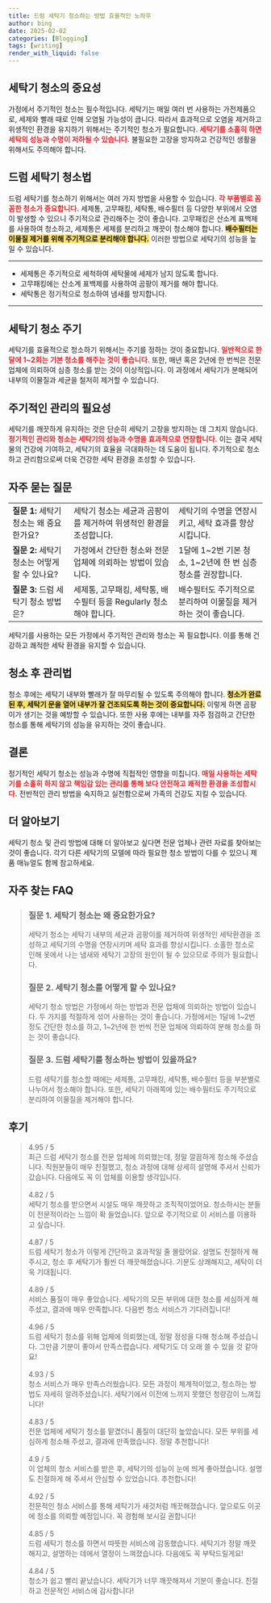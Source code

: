 ```yaml
---
title: 드럼 세탁기 청소하는 방법 효율적인 노하우
author: bing
date: 2025-02-02
categories: [Blogging]
tags: [writing]
render_with_liquid: false
---
```



<h2 id='세탁기 청소의 중요성'>세탁기 청소의 중요성</h2>

<p>가정에서 주기적인 청소는 필수적입니다. 세탁기는 매일 여러 번 사용하는 가전제품으로, 세제와 빨래 때로 인해 오염될 가능성이 큽니다. 따라서 효과적으로 오염을 제거하고 위생적인 환경을 유지하기 위해서는 주기적인 청소가 필요합니다. <b><span style="color: #ee2323;">세탁기를 소홀히 하면 세탁의 성능과 수명이 저하될 수 있습니다.</span></b> 불필요한 고장을 방지하고 건강적인 생활을 위해서도 주의해야 합니다.</p>

<h2 id='드럼 세탁기 청소법'>드럼 세탁기 청소법</h2>

<p>드럼 세탁기를 청소하기 위해서는 여러 가지 방법을 사용할 수 있습니다. <b><span style="color: #ee2323;">각 부품별로 꼼꼼한 청소가 중요합니다.</span></b> 세제통, 고무패킹, 세탁통, 배수필터 등 다양한 부위에서 오염이 발생할 수 있으니 주기적으로 관리해주는 것이 좋습니다. 고무패킹은 산소계 표백제를 사용하여 청소하고, 세제통은 세제를 분리하고 깨끗이 청소해야 합니다. <b><span style="background-color: #ffe066;">배수필터는 이물질 제거를 위해 주기적으로 분리해야 합니다.</span></b> 이러한 방법으로 세탁기의 성능을 높일 수 있습니다.</p>

<hr />

<ul>
    <li>세제통은 주기적으로 세척하여 세탁물에 세제가 남지 않도록 합니다.</li>
    <li>고무패킹에는 산소계 표백제를 사용하여 곰팡이 제거를 해야 합니다.</li>
    <li>세탁통은 정기적으로 청소하여 냄새를 방지합니다.</li>
</ul>

<hr />

<h2 id='세탁기 청소 주기'>세탁기 청소 주기</h2>

<p>세탁기를 효율적으로 청소하기 위해서는 주기를 정하는 것이 중요합니다. <b><span style="color: #ee2323;">일반적으로 한 달에 1~2회는 기본 청소를 해주는 것이 좋습니다.</span></b> 또한, 매년 혹은 2년에 한 번씩은 전문 업체에 의뢰하여 심층 청소를 받는 것이 이상적입니다. 이 과정에서 세탁기가 분해되어 내부의 이물질과 세균을 철저히 제거할 수 있습니다.</p>

<h2 id='주기적인 관리의 필요성'>주기적인 관리의 필요성</h2>

<p>세탁기를 깨끗하게 유지하는 것은 단순히 세탁기 고장을 방지하는 데 그치지 않습니다. <b><span style="color: #ee2323;">정기적인 관리와 청소는 세탁기의 성능과 수명을 효과적으로 연장합니다.</span></b> 이는 결국 세탁물의 건강에 기여하고, 세탁기의 효율을 극대화하는 데 도움이 됩니다. 주기적으로 청소하고 관리함으로써 더욱 건강한 세탁 환경을 조성할 수 있습니다.</p>

<h2 id='자주 묻는 질문'>자주 묻는 질문</h2>

<table>
    <tr>
        <td><b>질문 1:</b> 세탁기 청소는 왜 중요한가요?</td>
        <td>세탁기 청소는 세균과 곰팡이를 제거하여 위생적인 환경을 조성합니다.</td>
        <td>세탁기의 수명을 연장시키고, 세탁 효과를 향상시킵니다.</td>
    </tr>
    <tr>
        <td><b>질문 2:</b> 세탁기 청소는 어떻게 할 수 있나요?</td>
        <td>가정에서 간단한 청소와 전문 업체에 의뢰하는 방법이 있습니다.</td>
        <td>1달에 1~2번 기본 청소, 1~2년에 한 번 심층 청소를 권장합니다.</td>
    </tr>
    <tr>
        <td><b>질문 3:</b> 드럼 세탁기 청소 방법은?</td>
        <td>세제통, 고무패킹, 세탁통, 배수필터 등을 Regularly 청소해야 합니다.</td>
        <td>배수필터도 주기적으로 분리하여 이물질을 제거하는 것이 좋습니다.</td>
    </tr>
</table>

<p>세탁기를 사용하는 모든 가정에서 주기적인 관리와 청소는 꼭 필요합니다. 이를 통해 건강하고 쾌적한 세탁 환경을 유지할 수 있습니다.</p>

<h2 id='청소 후 관리법'>청소 후 관리법</h2>

<p>청소 후에는 세탁기 내부와 빨래가 잘 마무리될 수 있도록 주의해야 합니다. <b><span style="background-color: #ffe066;">청소가 완료된 후, 세탁기 문을 열어 내부가 잘 건조되도록 하는 것이 중요합니다.</span></b> 이렇게 하면 곰팡이가 생기는 것을 예방할 수 있습니다. 또한 사용 후에는 내부를 자주 점검하고 간단한 청소를 통해 세탁기의 성능을 유지하는 것이 좋습니다.</p>

<h2 id='결론'>결론</h2>

<p>정기적인 세탁기 청소는 성능과 수명에 직접적인 영향을 미칩니다. <b><span style="color: #ee2323;">매일 사용하는 세탁기를 소홀히 하지 않고 책임감 있는 관리를 통해 보다 안전하고 쾌적한 환경을 조성합시다.</span></b> 전반적인 관리 방법을 숙지하고 실천함으로써 가족의 건강도 지킬 수 있습니다.</p>

<h2 id='더 알아보기'>더 알아보기</h2>

<p>세탁기 청소 및 관리 방법에 대해 더 알아보고 싶다면 전문 업체나 관련 자료를 찾아보는 것이 좋습니다. 각기 다른 세탁기의 모델에 따라 필요한 청소 방법이 다를 수 있으니 제품 매뉴얼도 함께 참고하세요.</p>


<h2 id='자주_찾는_FAQ'>자주 찾는 FAQ</h2>
<div itemscope="" itemtype="https://schema.org/FAQPage"> 
<blockquote> 
<div itemscope="" itemprop="mainEntity" itemtype="https://schema.org/Question"> 
<h3 itemprop="name">질문 1. 세탁기 청소는 왜 중요한가요?</h3> 
<div itemscope="" itemprop="acceptedAnswer" itemtype="https://schema.org/Answer"> 
<span itemprop="text"> 
<p>세탁기 청소는 세탁기 내부의 세균과 곰팡이를 제거하여 위생적인 세탁환경을 조성하고 세탁기의 수명을 연장시키며 세탁 효과를 향상시킵니다. 소홀한 청소로 인해 옷에서 나는 냄새와 세탁기 고장의 원인이 될 수 있으므로 주의가 필요합니다.</p> 
</span> 
</div> 
</div> 

<div itemscope="" itemprop="mainEntity" itemtype="https://schema.org/Question"> 
<h3 itemprop="name">질문 2. 세탁기 청소를 어떻게 할 수 있나요?</h3> 
<div itemscope="" itemprop="acceptedAnswer" itemtype="https://schema.org/Answer"> 
<span itemprop="text"> 
<p>세탁기 청소 방법은 가정에서 하는 방법과 전문 업체에 의뢰하는 방법이 있습니다. 두 가지를 적절하게 섞어 사용하는 것이 좋습니다. 가정에서는 1달에 1~2번 정도 간단한 청소를 하고, 1~2년에 한 번씩 전문 업체에 의뢰하여 분해 청소를 하는 것이 좋습니다.</p> 
</span> 
</div> 
</div> 

<div itemscope="" itemprop="mainEntity" itemtype="https://schema.org/Question"> 
<h3 itemprop="name">질문 3. 드럼 세탁기를 청소하는 방법이 있을까요?</h3> 
<div itemscope="" itemprop="acceptedAnswer" itemtype="https://schema.org/Answer"> 
<span itemprop="text"> 
<p>드럼 세탁기를 청소할 때에는 세제통, 고무패킹, 세탁통, 배수필터 등을 부분별로 나누어서 청소해야 합니다. 또한, 세탁기 아래쪽에 있는 배수필터도 주기적으로 분리하여 이물질을 제거해야 합니다.</p> 
</span> 
</div> 
</div> 
</blockquote> 
</div>
<h2 id='후기'>후기</h2>
<div itemscope itemtype="https://schema.org/Product">
  <blockquote>
  <div itemprop="review" itemscope itemtype="https://schema.org/Review">
      <div itemprop="reviewRating" itemscope itemtype="https://schema.org/Rating"> <span itemprop="ratingValue">4.95</span> / <span itemprop="bestRating">5</span> </div>
      <span itemprop="reviewBody">최근 드럼 세탁기 청소를 전문 업체에 의뢰했는데, 정말 깔끔하게 청소해 주셨습니다. 직원분들이 매우 친절했고, 청소 과정에 대해 상세히 설명해 주셔서 신뢰가 갔습니다. 다음에도 꼭 이 업체를 이용할 생각입니다.</span>
  </div>
  <br>
  <div itemprop="review" itemscope itemtype="https://schema.org/Review">
      <div itemprop="reviewRating" itemscope itemtype="https://schema.org/Rating"> <span itemprop="ratingValue">4.82</span> / <span itemprop="bestRating">5</span> </div>
      <span itemprop="reviewBody">세탁기 청소를 받으면서 시설도 매우 깨끗하고 조직적이었어요. 청소하시는 분들이 전문적이라는 느낌이 확 들었습니다. 앞으로 주기적으로 이 서비스를 이용하고 싶습니다.</span>
  </div>
  <br>
  <div itemprop="review" itemscope itemtype="https://schema.org/Review">
      <div itemprop="reviewRating" itemscope itemtype="https://schema.org/Rating"> <span itemprop="ratingValue">4.87</span> / <span itemprop="bestRating">5</span> </div>
      <span itemprop="reviewBody">드럼 세탁기 청소가 이렇게 간단하고 효과적일 줄 몰랐어요. 설명도 친절하게 해 주시고, 청소 후 세탁기가 훨씬 더 깨끗해졌습니다. 기분도 상쾌해지고, 세탁이 더욱 기대됩니다.</span>
  </div>
  <br>
  <div itemprop="review" itemscope itemtype="https://schema.org/Review">
      <div itemprop="reviewRating" itemscope itemtype="https://schema.org/Rating"> <span itemprop="ratingValue">4.89</span> / <span itemprop="bestRating">5</span> </div>
      <span itemprop="reviewBody">서비스 품질이 매우 좋았습니다. 세탁기의 모든 부위에 대한 청소를 세심하게 해주셨고, 결과에 매우 만족합니다. 다음번 청소 서비스가 기다려집니다!</span>
  </div>
  <br>
  <div itemprop="review" itemscope itemtype="https://schema.org/Review">
      <div itemprop="reviewRating" itemscope itemtype="https://schema.org/Rating"> <span itemprop="ratingValue">4.96</span> / <span itemprop="bestRating">5</span> </div>
      <span itemprop="reviewBody">드럼 세탁기 청소를 위해 업체에 의뢰했는데, 정말 정성을 다해 청소해 주셨습니다. 그만큼 기분이 좋아서 만족스럽습니다. 세탁기도 더 오래 쓸 수 있을 것 같아요!</span>
  </div>
  <br>
  <div itemprop="review" itemscope itemtype="https://schema.org/Review">
      <div itemprop="reviewRating" itemscope itemtype="https://schema.org/Rating"> <span itemprop="ratingValue">4.93</span> / <span itemprop="bestRating">5</span> </div>
      <span itemprop="reviewBody">청소 서비스가 매우 만족스러웠습니다. 모든 과정이 체계적이었고, 청소하는 방법도 자세히 알려주셨습니다. 세탁기에서 이전에 느끼지 못했던 청량감이 느껴집니다!</span>
  </div>
  <br>
  <div itemprop="review" itemscope itemtype="https://schema.org/Review">
      <div itemprop="reviewRating" itemscope itemtype="https://schema.org/Rating"> <span itemprop="ratingValue">4.83</span> / <span itemprop="bestRating">5</span> </div>
      <span itemprop="reviewBody">전문 업체에 세탁기 청소를 맡겼더니 품질이 대단히 높았습니다. 모든 부위를 세심하게 청소해 주셨고, 결과에 만족했습니다. 정말 추천합니다!</span>
  </div>
  <br>
  <div itemprop="review" itemscope itemtype="https://schema.org/Review">
      <div itemprop="reviewRating" itemscope itemtype="https://schema.org/Rating"> <span itemprop="ratingValue">4.9</span> / <span itemprop="bestRating">5</span> </div>
      <span itemprop="reviewBody">이 업체의 청소 서비스를 받은 후, 세탁기의 성능이 눈에 띄게 좋아졌습니다. 설명도 친절하게 해 주셔서 안심할 수 있었습니다. 추천합니다!</span>
  </div>
  <br>
  <div itemprop="review" itemscope itemtype="https://schema.org/Review">
      <div itemprop="reviewRating" itemscope itemtype="https://schema.org/Rating"> <span itemprop="ratingValue">4.92</span> / <span itemprop="bestRating">5</span> </div>
      <span itemprop="reviewBody">전문적인 청소 서비스를 통해 세탁기가 새것처럼 깨끗해졌습니다. 앞으로도 이곳에 청소를 의뢰할 예정입니다. 꼭 경험해 보시길 권합니다!</span>
  </div>
  <br>
  <div itemprop="review" itemscope itemtype="https://schema.org/Review">
      <div itemprop="reviewRating" itemscope itemtype="https://schema.org/Rating"> <span itemprop="ratingValue">4.85</span> / <span itemprop="bestRating">5</span> </div>
      <span itemprop="reviewBody">드럼 세탁기 청소를 하면서 따뜻한 서비스에 감동했습니다. 세탁기가 정말 깨끗해지고, 설명하는 데에서 열정이 느껴졌습니다. 다음에도 꼭 부탁드릴게요!</span>
  </div>
  <br>
  <div itemprop="review" itemscope itemtype="https://schema.org/Review">
      <div itemprop="reviewRating" itemscope itemtype="https://schema.org/Rating"> <span itemprop="ratingValue">4.84</span> / <span itemprop="bestRating">5</span> </div>
      <span itemprop="reviewBody">청소가 쉽고 빨리 끝났습니다. 세탁기가 너무 깨끗해져서 기분이 좋습니다. 친절하고 전문적인 서비스에 감사합니다!</span>
  </div>
  </blockquote>
</div>
